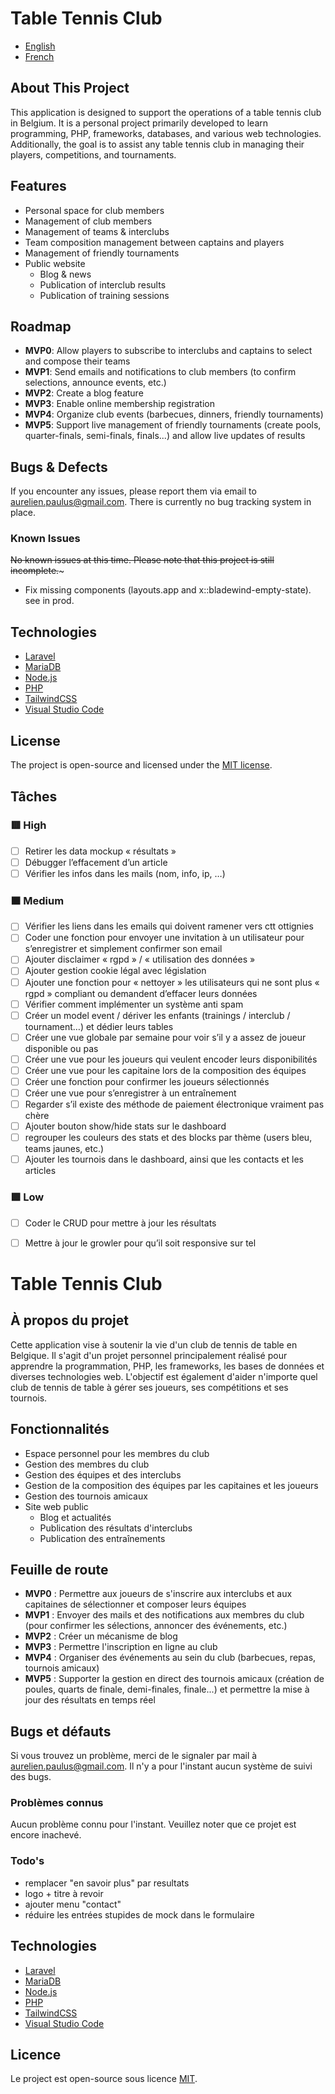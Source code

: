 # Table Tennis Club

- [English](#about-this-project)
- [French](#à-propos-du-projet)

## About This Project

This application is designed to support the operations of a table tennis club in Belgium. It is a personal project primarily developed to learn programming, PHP, frameworks, databases, and various web technologies. Additionally, the goal is to assist any table tennis club in managing their players, competitions, and tournaments.

## Features

- Personal space for club members
- Management of club members
- Management of teams & interclubs
- Team composition management between captains and players
- Management of friendly tournaments
- Public website
  - Blog & news
  - Publication of interclub results
  - Publication of training sessions

## Roadmap

- **MVP0**: Allow players to subscribe to interclubs and captains to select and compose their teams
- **MVP1**: Send emails and notifications to club members (to confirm selections, announce events, etc.)
- **MVP2**: Create a blog feature
- **MVP3**: Enable online membership registration
- **MVP4**: Organize club events (barbecues, dinners, friendly tournaments)
- **MVP5**: Support live management of friendly tournaments (create pools, quarter-finals, semi-finals, finals...) and allow live updates of results

## Bugs & Defects

If you encounter any issues, please report them via email to aurelien.paulus@gmail.com. There is currently no bug tracking system in place.

### Known Issues

~~No known issues at this time. Please note that this project is still incomplete.~~~
- Fix missing components (layouts.app and x::bladewind-empty-state). see in prod.

## Technologies

- [Laravel](https://laravel.com/)
- [MariaDB](https://mariadb.org/)
- [Node.js](https://nodejs.org/)
- [PHP](https://www.php.net/)
- [TailwindCSS](https://tailwindcss.com/)
- [Visual Studio Code](https://code.visualstudio.com/)

## License

The project is open-source and licensed under the [MIT license](https://opensource.org/licenses/MIT).

## Tâches

### 🟥 High
- [ ] Retirer les data mockup « résultats » <!-- labels: high, to do -->
- [ ] Débugger l’effacement d’un article <!-- labels: high, to do -->
- [ ] Vérifier les infos dans les mails (nom, info, ip, …) <!-- labels: high, to do -->

### 🟧 Medium
- [ ] Vérifier les liens dans les emails qui doivent ramener vers ctt ottignies <!-- labels: medium, to do -->
- [ ] Coder une fonction pour envoyer une invitation à un utilisateur pour s’enregistrer et simplement confirmer son email <!-- labels: medium, to do -->
- [ ] Ajouter disclaimer « rgpd » / « utilisation des données » <!-- labels: medium, to do -->
- [ ] Ajouter gestion cookie légal avec législation <!-- labels: medium, to do -->
- [ ] Ajouter une fonction pour « nettoyer » les utilisateurs qui ne sont plus « rgpd » compliant ou demandent d’effacer leurs données <!-- labels: medium, to do -->
- [ ] Vérifier comment implémenter un système anti spam <!-- labels: medium, to do -->
- [ ] Créer un model event / dériver les enfants (trainings / interclub / tournament…) et dédier leurs tables <!-- labels: medium, to do -->
- [ ] Créer une vue globale par semaine pour voir s’il y a assez de joueur disponible ou pas <!-- labels: medium, to do -->
- [ ] Créer une vue pour les joueurs qui veulent encoder leurs disponibilités <!-- labels: medium, to do -->
- [ ] Créer une vue pour les capitaine lors de la composition des équipes <!-- labels: medium, to do -->
- [ ] Créer une fonction pour confirmer les joueurs sélectionnés <!-- labels: medium, to do -->
- [ ] Créer une vue pour s’enregistrer à un entraînement <!-- labels: medium, to do -->
- [ ] Regarder s’il existe des méthode de paiement électronique vraiment pas chère <!-- labels: medium, to do -->
- [ ] Ajouter bouton show/hide stats sur le dashboard <!-- labels: medium, to do -->
- [ ] regrouper les couleurs des stats et des blocks par thème (users bleu, teams jaunes, etc.) <!-- labels: medium, to do -->
- [ ] Ajouter les tournois dans le dashboard, ainsi que les contacts et les articles <!-- labels: medium, to do -->

### 🟩 Low
- [ ] Coder le CRUD pour mettre à jour les résultats <!-- labels: low, to do -->
- [ ] Mettre à jour le growler pour qu’il soit responsive sur tel <!-- labels: low, to do -->


# Table Tennis Club

## À propos du projet

Cette application vise à soutenir la vie d'un club de tennis de table en Belgique. Il s'agit d'un projet personnel principalement réalisé pour apprendre la programmation, PHP, les frameworks, les bases de données et diverses technologies web. L'objectif est également d'aider n'importe quel club de tennis de table à gérer ses joueurs, ses compétitions et ses tournois.

## Fonctionnalités

- Espace personnel pour les membres du club
- Gestion des membres du club
- Gestion des équipes et des interclubs
- Gestion de la composition des équipes par les capitaines et les joueurs
- Gestion des tournois amicaux
- Site web public
  - Blog et actualités
  - Publication des résultats d'interclubs
  - Publication des entraînements

## Feuille de route

- **MVP0** : Permettre aux joueurs de s'inscrire aux interclubs et aux capitaines de sélectionner et composer leurs équipes
- **MVP1** : Envoyer des mails et des notifications aux membres du club (pour confirmer les sélections, annoncer des événements, etc.)
- **MVP2** : Créer un mécanisme de blog
- **MVP3** : Permettre l'inscription en ligne au club
- **MVP4** : Organiser des événements au sein du club (barbecues, repas, tournois amicaux)
- **MVP5** : Supporter la gestion en direct des tournois amicaux (création de poules, quarts de finale, demi-finales, finale...) et permettre la mise à jour des résultats en temps réel

## Bugs et défauts

Si vous trouvez un problème, merci de le signaler par mail à aurelien.paulus@gmail.com. Il n'y a pour l'instant aucun système de suivi des bugs.

### Problèmes connus

Aucun problème connu pour l'instant. Veuillez noter que ce projet est encore inachevé.

### Todo's
- remplacer "en savoir plus" par resultats
- logo + titre à revoir
- ajouter menu "contact"
- réduire les entrées stupides de mock dans le formulaire

## Technologies

- [Laravel](https://laravel.com/)
- [MariaDB](https://mariadb.org/)
- [Node.js](https://nodejs.org/fr)
- [PHP](https://www.php.net/)
- [TailwindCSS](https://tailwindcss.com/)
- [Visual Studio Code](https://code.visualstudio.com/)

## Licence

Le project est open-source sous licence [MIT](https://opensource.org/licenses/MIT).
